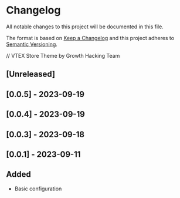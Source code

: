# Changelog

All notable changes to this project will be documented in this file.

The format is based on [Keep a Changelog](http://keepachangelog.com/en/1.0.0/)
and this project adheres to [Semantic Versioning](http://semver.org/spec/v2.0.0.html).

// VTEX Store Theme by Growth Hacking Team 

## [Unreleased]

## [0.0.5] - 2023-09-19

## [0.0.4] - 2023-09-19

## [0.0.3] - 2023-09-18

## [0.0.1] - 2023-09-11
## Added
- Basic configuration
